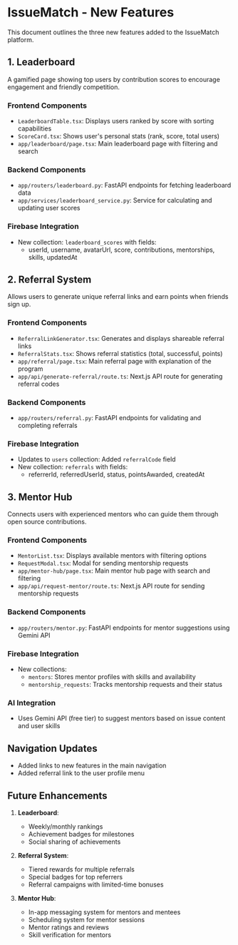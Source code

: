 # IssueMatch - New Features

This document outlines the three new features added to the IssueMatch platform.

## 1. Leaderboard

A gamified page showing top users by contribution scores to encourage engagement and friendly competition.

### Frontend Components
- `LeaderboardTable.tsx`: Displays users ranked by score with sorting capabilities
- `ScoreCard.tsx`: Shows user's personal stats (rank, score, total users)
- `app/leaderboard/page.tsx`: Main leaderboard page with filtering and search

### Backend Components
- `app/routers/leaderboard.py`: FastAPI endpoints for fetching leaderboard data
- `app/services/leaderboard_service.py`: Service for calculating and updating user scores

### Firebase Integration
- New collection: `leaderboard_scores` with fields:
  - userId, username, avatarUrl, score, contributions, mentorships, skills, updatedAt

## 2. Referral System

Allows users to generate unique referral links and earn points when friends sign up.

### Frontend Components
- `ReferralLinkGenerator.tsx`: Generates and displays shareable referral links
- `ReferralStats.tsx`: Shows referral statistics (total, successful, points)
- `app/referral/page.tsx`: Main referral page with explanation of the program
- `app/api/generate-referral/route.ts`: Next.js API route for generating referral codes

### Backend Components
- `app/routers/referral.py`: FastAPI endpoints for validating and completing referrals

### Firebase Integration
- Updates to `users` collection: Added `referralCode` field
- New collection: `referrals` with fields:
  - referrerId, referredUserId, status, pointsAwarded, createdAt

## 3. Mentor Hub

Connects users with experienced mentors who can guide them through open source contributions.

### Frontend Components
- `MentorList.tsx`: Displays available mentors with filtering options
- `RequestModal.tsx`: Modal for sending mentorship requests
- `app/mentor-hub/page.tsx`: Main mentor hub page with search and filtering
- `app/api/request-mentor/route.ts`: Next.js API route for sending mentorship requests

### Backend Components
- `app/routers/mentor.py`: FastAPI endpoints for mentor suggestions using Gemini API

### Firebase Integration
- New collections:
  - `mentors`: Stores mentor profiles with skills and availability
  - `mentorship_requests`: Tracks mentorship requests and their status

### AI Integration
- Uses Gemini API (free tier) to suggest mentors based on issue content and user skills

## Navigation Updates

- Added links to new features in the main navigation
- Added referral link to the user profile menu

## Future Enhancements

1. **Leaderboard**:
   - Weekly/monthly rankings
   - Achievement badges for milestones
   - Social sharing of achievements

2. **Referral System**:
   - Tiered rewards for multiple referrals
   - Special badges for top referrers
   - Referral campaigns with limited-time bonuses

3. **Mentor Hub**:
   - In-app messaging system for mentors and mentees
   - Scheduling system for mentor sessions
   - Mentor ratings and reviews
   - Skill verification for mentors